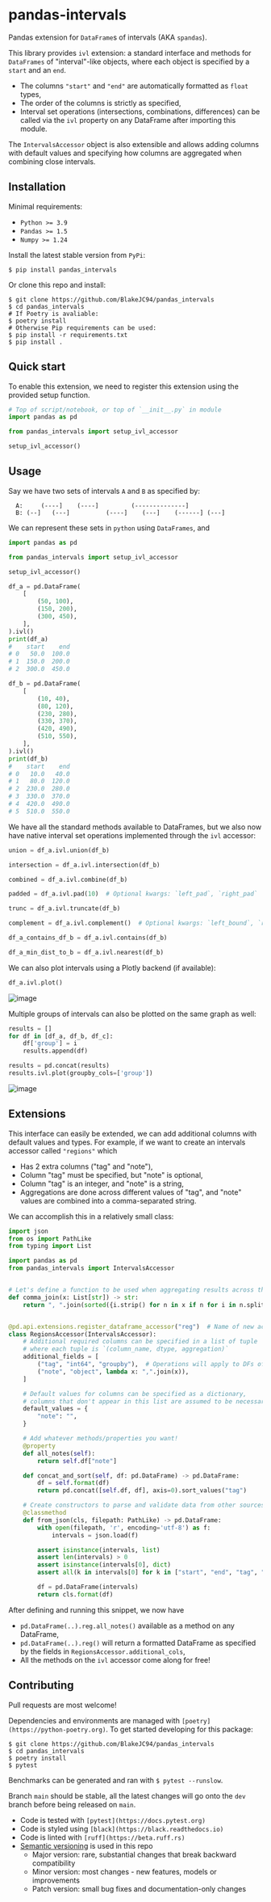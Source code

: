 # pandas-intervals
Pandas extension for `DataFrame`s of intervals (AKA `spandas`).

This library provides `ivl` extension: a standard interface and methods for `DataFrames` of "interval"-like objects, where each object is specified by a `start` and an `end`.
* The columns `"start"` and `"end"` are automatically formatted as `float` types,
* The order of the columns is strictly as specified,
* Interval set operations (intersections, combinations, differences) can be called via the `ivl` property on any DataFrame after importing this module.

The `IntervalsAccessor` object is also extensible and allows adding columns with default values and specifying how columns are aggregated when combining close intervals.

## Installation
Minimal requirements:
* `Python >= 3.9`
* `Pandas >= 1.5`
* `Numpy >= 1.24`

Install the latest stable version from `PyPi`:
```
$ pip install pandas_intervals
```

Or clone this repo and install:
```
$ git clone https://github.com/BlakeJC94/pandas_intervals
$ cd pandas_intervals
# If Poetry is avaliable:
$ poetry install
# Otherwise Pip requirements can be used:
$ pip install -r requirements.txt
$ pip install .
```


## Quick start
To enable this extension, we need to register this extension using the provided setup function.
```python
# Top of script/notebook, or top of `__init__.py` in module
import pandas as pd

from pandas_intervals import setup_ivl_accessor

setup_ivl_accessor()
```

## Usage
Say we have two sets of intervals `A` and `B` as specified by:
```
  A:     (----]    (----]         (--------------]
  B: (--]   (---]          (----]    (---]    (------] (---]
```

We can represent these sets in `python` using `DataFrames`, and
```python
import pandas as pd

from pandas_intervals import setup_ivl_accessor

setup_ivl_accessor()

df_a = pd.DataFrame(
    [
        (50, 100),
        (150, 200),
        (300, 450),
    ],
).ivl()
print(df_a)
#    start    end
# 0   50.0  100.0
# 1  150.0  200.0
# 2  300.0  450.0

df_b = pd.DataFrame(
    [
        (10, 40),
        (80, 120),
        (230, 280),
        (330, 370),
        (420, 490),
        (510, 550),
    ],
).ivl()
print(df_b)
#    start    end
# 0   10.0   40.0
# 1   80.0  120.0
# 2  230.0  280.0
# 3  330.0  370.0
# 4  420.0  490.0
# 5  510.0  550.0
```

We have all the standard methods available to DataFrames, but we also now have native interval set operations implemented through the `ivl` accessor:
```python
union = df_a.ivl.union(df_b)

intersection = df_a.ivl.intersection(df_b)

combined = df_a.ivl.combine(df_b)

padded = df_a.ivl.pad(10)  # Optional kwargs: `left_pad`, `right_pad`

trunc = df_a.ivl.truncate(df_b)

complement = df_a.ivl.complement()  # Optional kwargs: `left_bound`, `right_bound`

df_a_contains_df_b = df_a.ivl.contains(df_b)

df_a_min_dist_to_b = df_a.ivl.nearest(df_b)
```

We can also plot intervals using a Plotly backend (if available):
```python
df_a.ivl.plot()
```
![image](https://github.com/BlakeJC94/pandas-intervals/assets/16640474/4133ac9c-def5-4a4a-8cc8-d17badf9c054)



Multiple groups of intervals can also be plotted on the same graph as well:
```python
results = []
for df in [df_a, df_b, df_c]:
    df['group'] = i
    results.append(df)

results = pd.concat(results)
results.ivl.plot(groupby_cols=['group'])
```
![image](https://github.com/BlakeJC94/pandas-intervals/assets/16640474/cad158ca-042b-4878-9377-639094ece0d8)


## Extensions

This interface can easily be extended, we can add additional columns with default values and types.
For example, if we want to create an intervals accessor called `"regions"` which
* Has 2 extra columns ("tag" and "note"),
* Column "tag" must be specified, but "note" is optional,
* Column "tag" is an integer, and "note" is a string,
* Aggregations are done across different values of "tag", and "note" values are combined
    into a comma-separated string.

We can accomplish this in a relatively small class:

```python
import json
from os import PathLike
from typing import List

import pandas as pd
from pandas_intervals import IntervalsAccessor


# Let's define a function to be used when aggregating results across the `notes` column
def comma_join(x: List[str]) -> str:
    return ", ".join(sorted({i.strip() for n in x if n for i in n.split(",")}))


@pd.api.extensions.register_dataframe_accessor("reg")  # Name of new accessor, pd.DataFrame.<name>
class RegionsAccessor(IntervalsAccessor):
    # Additional required columns can be specified in a list of tuple
    # where each tuple is `(column_name, dtype, aggregation)`
    additional_fields = [
        ("tag", "int64", "groupby"),  # Operations will apply to DFs of tag values separately
        ("note", "object", lambda x: ",".join(x)),
    ]

    # Default values for columns can be specified as a dictionary,
    # columns that don't appear in this list are assumed to be necessary
    default_values = {
        "note": "",
    }

    # Add whatever methods/properties you want!
    @property
    def all_notes(self):
        return self.df["note"]

    def concat_and_sort(self, df: pd.DataFrame) -> pd.DataFrame:
        df = self.format(df)
        return pd.concat([self.df, df], axis=0).sort_values("tag")

    # Create constructors to parse and validate data from other sources
    @classmethod
    def from_json(cls, filepath: PathLike) -> pd.DataFrame:
        with open(filepath, 'r', encoding='utf-8') as f:
            intervals = json.load(f)

        assert isinstance(intervals, list)
        assert len(intervals) > 0
        assert isinstance(intervals[0], dict)
        assert all(k in intervals[0] for k in ["start", "end", "tag", "note"])

        df = pd.DataFrame(intervals)
        return cls.format(df)
```

After defining and running this snippet, we now have
* `pd.DataFrame(..).reg.all_notes()` available as a method on any DataFrame,
* `pd.DataFrame(..).reg()` will return a formatted DataFrame as specified by the fields in `RegionsAccessor.additional_cols`,
* All the methods on the `ivl` accessor come along for free!

## Contributing
Pull requests are most welcome!

Dependencies and environments are managed with `[poetry](https://python-poetry.org)`. To get started developing for this package:
```
$ git clone https://github.com/BlakeJC94/pandas_intervals
$ cd pandas_intervals
$ poetry install
$ pytest
```
Benchmarks can be generated and ran with `$ pytest --runslow`.

Branch `main` should be stable, all the latest changes will go onto the `dev` branch before being released on `main`.

* Code is tested with `[pytest](https://docs.pytest.org)`
* Code is styled using `[black](https://black.readthedocs.io)`
* Code is linted with `[ruff](https://beta.ruff.rs)`
* [Semantic versioning](https://semver.org) is used in this repo
    * Major version: rare, substantial changes that break backward compatibility
    * Minor version: most changes - new features, models or improvements
    * Patch version: small bug fixes and documentation-only changes
